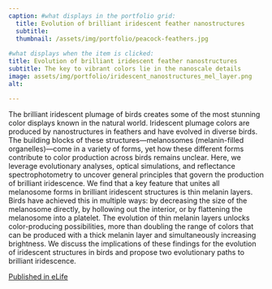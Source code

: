 ```yaml
---
caption: #what displays in the portfolio grid:
  title: Evolution of brilliant iridescent feather nanostructures
  subtitle: 
  thumbnail: /assets/img/portfolio/peacock-feathers.jpg
  
#what displays when the item is clicked:
title: Evolution of brilliant iridescent feather nanostructures
subtitle: The key to vibrant colors lie in the nanoscale details
image: assets/img/portfolio/iridescent_nanostructures_mel_layer.png
alt:

---
```

The brilliant iridescent plumage of birds creates some of the most stunning color displays known in the natural world. Iridescent plumage colors are produced by nanostructures in feathers and have evolved in diverse birds. The building blocks of these structures—melanosomes (melanin-filled organelles)—come in a variety of forms, yet how these different forms contribute to color production across birds remains unclear. Here, we leverage evolutionary analyses, optical simulations, and reflectance spectrophotometry to uncover general principles that govern the production of brilliant iridescence. We find that a key feature that unites all melanosome forms in brilliant iridescent structures is thin melanin layers. Birds have achieved this in multiple ways: by decreasing the size of the melanosome directly, by hollowing out the interior, or by flattening the melanosome into a platelet. The evolution of thin melanin layers unlocks color-producing possibilities, more than doubling the range of colors that can be produced with a thick melanin layer and simultaneously increasing brightness. We discuss the implications of these findings for the evolution of iridescent structures in birds and propose two evolutionary paths to brilliant iridescence.

[Published in eLife](https://elifesciences.org/articles/71179)

